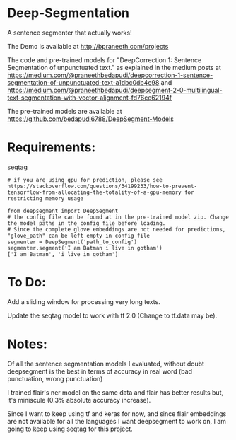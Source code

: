 # Deep-Segmentation
A sentence segmenter that actually works!

The Demo is available at http://bpraneeth.com/projects

The code and pre-trained models for "DeepCorrection 1: Sentence Segmentation of unpunctuated text." as explained in the medium posts at https://medium.com/@praneethbedapudi/deepcorrection-1-sentence-segmentation-of-unpunctuated-text-a1dbc0db4e98 and
https://medium.com/@praneethbedapudi/deepsegment-2-0-multilingual-text-segmentation-with-vector-alignment-fd76ce62194f


The pre-trained models are available at https://github.com/bedapudi6788/DeepSegment-Models


# Requirements:
seqtag

```
# if you are using gpu for prediction, please see https://stackoverflow.com/questions/34199233/how-to-prevent-tensorflow-from-allocating-the-totality-of-a-gpu-memory for restricting memory usage

from deepsegment import DeepSegment
# the config file can be found at in the pre-trained model zip. Change the model paths in the config file before loading. 
# Since the complete glove embeddings are not needed for predictions, "glove_path" can be left empty in config file
segmenter = DeepSegment('path_to_config')
segmenter.segment('I am Batman i live in gotham')
['I am Batman', 'i live in gotham']
```

# To Do:
Add a sliding window for processing very long texts.

Update the seqtag model to work with tf 2.0 (Change to tf.data may be).


# Notes:
Of all the sentence segmentation models I evaluated, without doubt deepsegment is the best in terms of accuracy in real word (bad punctuation, wrong punctuation)

I trained flair's ner model on the same data and flair has better results but, it's miniscule (0.3% absolute accuracy increase).

Since I want to keep using tf and keras for now, and since flair embeddings are not available for all the languages I want deepsegment to work on, I am going to keep using seqtag for this project.
